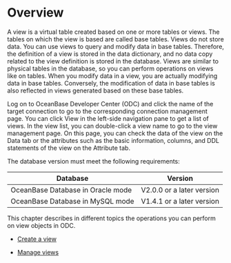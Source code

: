 Overview 
=============================

A view is a virtual table created based on one or more tables or views. The tables on which the view is based are called base tables. Views do not store data. You can use views to query and modify data in base tables. Therefore, the definition of a view is stored in the data dictionary, and no data copy related to the view definition is stored in the database. Views are similar to physical tables in the database, so you can perform operations on views like on tables. When you modify data in a view, you are actually modifying data in base tables. Conversely, the modification of data in base tables is also reflected in views generated based on these base tables. 

Log on to OceanBase Developer Center (ODC) and click the name of the target connection to go to the corresponding connection management page. You can click View in the left-side navigation pane to get a list of views. In the view list, you can double-click a view name to go to the view management page. On this page, you can check the data of the view on the Data tab or the attributes such as the basic information, columns, and DDL statements of the view on the Attribute tab. 

The database version must meet the following requirements:


|             Database              |          Version          |
|-----------------------------------|---------------------------|
| OceanBase Database in Oracle mode | V2.0.0 or a later version |
| OceanBase Database in MySQL mode  | V1.4.1 or a later version |



This chapter describes in different topics the operations you can perform on view objects in ODC.

* [Create a view](../2.web-odc-view-objects/2.web-odc-create-a-view.md)

  

* [Manage views](../2.web-odc-view-objects/3.web-odc-manage-views.md)

  




